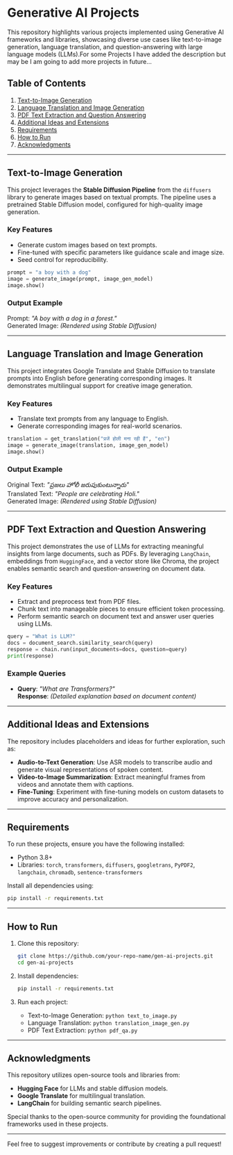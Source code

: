

# Generative AI Projects 

This repository highlights various projects implemented using Generative AI frameworks and libraries, showcasing diverse use cases like text-to-image generation, language translation, and question-answering with large language models (LLMs).For some Projects I have added the description but may be I am going to add more projects in future...

## Table of Contents

1. [Text-to-Image Generation](#text-to-image-generation)
2. [Language Translation and Image Generation](#language-translation-and-image-generation)
3. [PDF Text Extraction and Question Answering](#pdf-text-extraction-and-question-answering)
4. [Additional Ideas and Extensions](#additional-ideas-and-extensions)
5. [Requirements](#requirements)
6. [How to Run](#how-to-run)
7. [Acknowledgments](#acknowledgments)

---

## Text-to-Image Generation

This project leverages the **Stable Diffusion Pipeline** from the `diffusers` library to generate images based on textual prompts. The pipeline uses a pretrained Stable Diffusion model, configured for high-quality image generation.

### Key Features
- Generate custom images based on text prompts.
- Fine-tuned with specific parameters like guidance scale and image size.
- Seed control for reproducibility.

```python
prompt = "a boy with a dog"
image = generate_image(prompt, image_gen_model)
image.show()
```

### Output Example
Prompt: *"A boy with a dog in a forest."*  
Generated Image: *(Rendered using Stable Diffusion)*

---

## Language Translation and Image Generation

This project integrates Google Translate and Stable Diffusion to translate prompts into English before generating corresponding images. It demonstrates multilingual support for creative image generation.

### Key Features
- Translate text prompts from any language to English.
- Generate corresponding images for real-world scenarios.

```python
translation = get_translation("प्रजें होली मना रही हैं", "en")
image = generate_image(translation, image_gen_model)
image.show()
```

### Output Example
Original Text: *"ప్రజలు హోలీ జరుపుకుంటున్నారు"*  
Translated Text: *"People are celebrating Holi."*  
Generated Image: *(Rendered using Stable Diffusion)*

---

## PDF Text Extraction and Question Answering

This project demonstrates the use of LLMs for extracting meaningful insights from large documents, such as PDFs. By leveraging `LangChain`, embeddings from `HuggingFace`, and a vector store like Chroma, the project enables semantic search and question-answering on document data.

### Key Features
- Extract and preprocess text from PDF files.
- Chunk text into manageable pieces to ensure efficient token processing.
- Perform semantic search on document text and answer user queries using LLMs.

```python
query = "What is LLM?"
docs = document_search.similarity_search(query)
response = chain.run(input_documents=docs, question=query)
print(response)
```

### Example Queries
- **Query**: *"What are Transformers?"*  
  **Response**: *(Detailed explanation based on document content)*

---

## Additional Ideas and Extensions

The repository includes placeholders and ideas for further exploration, such as:
- **Audio-to-Text Generation**: Use ASR models to transcribe audio and generate visual representations of spoken content.
- **Video-to-Image Summarization**: Extract meaningful frames from videos and annotate them with captions.
- **Fine-Tuning**: Experiment with fine-tuning models on custom datasets to improve accuracy and personalization.

---

## Requirements

To run these projects, ensure you have the following installed:

- Python 3.8+
- Libraries: `torch`, `transformers`, `diffusers`, `googletrans`, `PyPDF2`, `langchain`, `chromadb`, `sentence-transformers`

Install all dependencies using:
```bash
pip install -r requirements.txt
```

---

## How to Run

1. Clone this repository:
   ```bash
   git clone https://github.com/your-repo-name/gen-ai-projects.git
   cd gen-ai-projects
   ```

2. Install dependencies:
   ```bash
   pip install -r requirements.txt
   ```

3. Run each project:
   - Text-to-Image Generation: `python text_to_image.py`
   - Language Translation: `python translation_image_gen.py`
   - PDF Text Extraction: `python pdf_qa.py`

---

## Acknowledgments

This repository utilizes open-source tools and libraries from:
- **Hugging Face** for LLMs and stable diffusion models.
- **Google Translate** for multilingual translation.
- **LangChain** for building semantic search pipelines.

Special thanks to the open-source community for providing the foundational frameworks used in these projects.

---

Feel free to suggest improvements or contribute by creating a pull request!
